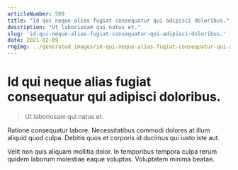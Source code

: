 ```yaml
---
articleNumber: 509
title: "Id qui neque alias fugiat consequatur qui adipisci doloribus."
description: "Ut laboriosam qui natus et."
slug: 'id-qui-neque-alias-fugiat-consequatur-qui-adipisci-doloribus.'
date: 2021-02-09
rngImg: ../generated_images/id-qui-neque-alias-fugiat-consequatur-qui-adipisci-doloribus..jpg
---
```


# Id qui neque alias fugiat consequatur qui adipisci doloribus.

> Ut laboriosam qui natus et.

Ratione consequatur labore. Necessitatibus commodi dolores at illum aliquid quod culpa. Debitis quos et corporis id ducimus qui iusto iste aut.
 Velit non quis aliquam mollitia dolor. In temporibus tempora culpa rerum quidem laborum molestiae eaque voluptas. Voluptatem minima beatae.
